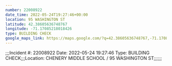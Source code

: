 ```yaml
---
number: 22008922
date_time: 2022-05-24T19:27:46+00:00
location: 95 WASHINGTON ST
latitude: 42.38605636748767
longitude: -71.17085218018426
type: BUILDING CHECK
google_maps_link: https://maps.google.com/?q=42.38605636748767,-71.17085218018426
---
```


;;;Incident #: 22008922   Date: 2022-05-24 19:27:46   Type: BUILDING CHECK;;;Location: CHENERY MIDDLE SCHOOL / 95 WASHINGTON ST;;;;;;
